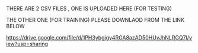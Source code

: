 THERE ARE 2 CSV FILES , ONE IS UPLOADED HERE (FOR TESTING)

THE OTHER ONE (FOR TRAINING) PLEASE DOWNLAOD FROM THE LINK BELOW

https://drive.google.com/file/d/1PH3ybgjgy4RGA8azAD50HUvJhNLRGQ7l/view?usp=sharing
